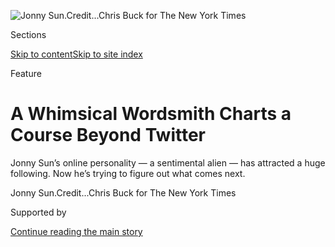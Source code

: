<div id="app">

<div>

<div>

<div>

</div>

<div data-aria-hidden="false">

<div id="site-content" data-role="main">

<div>

<div class="css-1aor85t" style="opacity:0.000000001;z-index:-1;visibility:hidden">

<div class="css-1hqnpie">

<div class="css-epjblv">

<span class="css-z6pdnw">A Whimsical Wordsmith Charts a Course Beyond
Twitter</span>

</div>

<div class="css-k008qs">

<div class="css-1iwv8en">

<span class="css-18z7m18"></span>

<div>

<div>

</div>

</div>

</div>

<span class="css-1n6z4y">https://nyti.ms/2srzVQl</span>

<div class="css-1705lsu">

<div class="css-4xjgmj">

<div class="css-4skfbu" data-role="toolbar" data-aria-label="Social Media Share buttons, Save button, and Comments Panel with current comment count" data-testid="share-tools">

  - 
  - 
  - 
  - 
    
    <div class="css-6n7j50">
    
    </div>

  - 
  - 

</div>

</div>

</div>

</div>

</div>

</div>

<div class="css-11qgg8s">

</div>

<div id="fullBleedHeaderContent">

<div class="css-1mre5cn">

![<span class="css-i48y28 e13ogyst0" data-aria-hidden="true">Jonny
Sun.</span><span class="css-ach9cc e1z0qqy90" itemprop="copyrightHolder"><span class="css-1ly73wi e1tej78p0">Credit...</span><span><span>Chris
Buck for The New York
Times</span></span></span>](https://static01.graylady3jvrrxbe.onion/images/2017/06/18/magazine/18sun1/18sun1-articleLarge-v2.jpg?quality=75&auto=webp&disable=upscale)

</div>

<div class="css-hy7cq4">

<div class="css-6cn7ki">

<div class="NYTAppHideMasthead css-1bcu9v6 e1suatyy0">

<div class="section css-1o1qe8k e1suatyy2">

<div class="css-cu5p7t er09x8g0">

<div class="css-6n7j50">

</div>

<span class="css-1dv1kvn">Sections</span>

[Skip to content](#site-content)[Skip to site index](#site-index)

</div>

<div class="css-10698na e1huz5gh0">

</div>

</div>

</div>

Feature

<div class="css-1sojcmr ehdk2mb0">

# A Whimsical Wordsmith Charts a Course Beyond Twitter

</div>

Jonny Sun’s online personality — a sentimental alien — has attracted a
huge following. Now he’s trying to figure out what comes next.

</div>

</div>

<div class="css-nwzfg5 e1gnum310">

<span class="css-1f9pvn2 magazine">Jonny
Sun.</span><span class="css-ach9cc e1z0qqy90" itemprop="copyrightHolder"><span class="css-1ly73wi e1tej78p0">Credit...</span><span><span>Chris
Buck for The New York Times</span></span></span>

</div>

<div id="sponsor-wrapper" class="css-1hyfx7x">

<div id="sponsor-slug" class="css-19vbshk">

Supported by

</div>

[Continue reading the main
story](#after-sponsor)

<div id="sponsor" class="ad sponsor-wrapper" style="text-align:center;height:100%;display:block">

</div>

<div id="after-sponsor">

</div>

</div>

<div class="css-1fl1393 e1gnum311">

<div class="css-18e8msd">

<div class="css-vp77d3 epjyd6m0">

<div class="css-1baulvz">

By <span class="css-1baulvz last-byline" itemprop="name">Jesse
Lichtenstein</span>

</div>

</div>

  - June 15,
    2017

  - 
    
    <div class="css-4xjgmj">
    
    <div class="css-d8bdto" data-role="toolbar" data-aria-label="Social Media Share buttons, Save button, and Comments Panel with current comment count" data-testid="share-tools">
    
      - 
      - 
      - 
      - 
        
        <div class="css-6n7j50">
        
        </div>
    
      - 
      - 
    
    </div>
    
    </div>

</div>

</div>

</div>

<div class="section meteredContent css-1r7ky0e" name="articleBody" itemprop="articleBody">

<div class="css-1fanzo5 StoryBodyCompanionColumn">

<div class="css-53u6y8">

<span class="css-ggqk20 ethc9we0">**T**</span>here are a few things we
should clear up about the Twitter humorist known as “jomny sun.”
Although sun’s Twitter bio describes him as an “aliebn confuesed abot
humamn lamgauge,” and his avatar is a line drawing of a smiling alien in
a T-shirt, he is, in fact, a real person, and that really is his name.
Also, he knows how to spell.

Twitter is layered with niche and broadly popular humor accounts with
handles like @woodmuffin, @pixelatedboat and @weedhitler. Many of Sun’s
half-million followers can be forgiven for assuming that, even
correcting for typos, “[Jonny
Sun](https://twitter.com/jonnysun "Twitter account")” is a nom de tweet.
“I’m fortunate that my name sounds like a fake name,” Sun says.

The [jokes Sun tweets](https://www.jomnysun.com/ "Website") are
sometimes absurd, sometimes clever, often both. They wouldn’t
necessarily kill at the Laugh Factory, but Sun’s Twitter account offers
comfort, whimsy and an alternative to the
rage/panic/schadenfreude/political flame-warring of much online
discourse.

> on earth: a magiciam puts his hand in his hat  
> in the rabbit realm: The Hand emerges. it is time. the rabit council
> must chose a sacrifice
> 
> LIFE HACK: give ur next child a normal name  
> ME: are u still mad that ur mother and i named u Life Hack

And many of the tweets are not jokes at all — they’re unironically
joyful and lonely, a little bit bewildered by humanity and terminally
confused about English spelling.

> look. life is bad. evryones sad. we’re all gona die. but i alredy
> bought this inflatable boumcy castle so r u gona take ur shoes off or
> wat

Sun’s recipe of amusement tinged with melancholy has won him the fandom
of big names in comedy and entertainment. The comedian Will Arnett told
me, “I just latched onto his particular brand of — it’s not just humor
but, beneath the surface, a very resonating life lesson.” When
Lin-Manuel Miranda first met Sun backstage at “Hamilton,” he joyously
tweeted: “I met JOMNY SUN\! It’s a goob night\!” Sun frequently
converses with Miranda and Mara Wilson; he’ll chat with Arnett, Patton
Oswalt and Joss Whedon and has become close with an array of Twitter and
YouTube stars.

</div>

</div>

<div class="css-1fanzo5 StoryBodyCompanionColumn">

<div class="css-53u6y8">

But Sun’s most devoted following probably skews younger. A certain kind
of jomny sun tweet makes a perfect high-school-yearbook quote, and Sun’s
Twitter feed has overflowed with fans posting yearbook pages, often
noting that some yearbook staff member corrected Sun’s wayward spelling.
At Sun’s few public appearances, young fans have brought printouts of
his tweets for him to sign. Some of his most popular tweets aim for a
kind of resonant mystery without attempting a punch line. These have
inspired fans to create drawings, paintings and hand-glazed coffee mugs,
to say nothing of tattoos. One tweet, in particular, has birthed a fair
number of inky astronauts floating across a sidereal
arm.

</div>

</div>

<div style="max-width:100%;margin:0 auto">

<div class="css-17dprlf" data-id="100000005165475" data-slug="18mag-sun-tweet" style="max-width:700px">

</div>

</div>

<div class="css-1fanzo5 StoryBodyCompanionColumn">

<div class="css-53u6y8">

> 

The minor-key wonder of such tweets belies a more ambitious agenda. Sun,
like many young artists who have earned an audience through tireless
production on social media, is trying to figure out how that material
translates to other realms: in his case, playwriting, hip-hop, a spec
script for TV and, this month, the publication of his first book, an
illustrated story based loosely on his Twitter feed: “everyone’s a
aliebn when ur a aliebn too.”

At the same time, as a [Ph.D. student in urban studies at
M.I.T.](http://www.jonathan-sun.com/), he is trying to understand, in a
more objective way, the communities that social media fosters. His
research focuses on the question of how Twitter and YouTube and
Instagram stars (or viral content from nonstars) influence the broader
world — how meaning is made online and how it spreads, changes the news
or culture and is itself altered as it spreads. As one popular Twitter
comedian remarked about him, “he’s like jane goodall and we’re the
apes.”

**On a bright day** in late February, I met Sun, now 27, at a coffee
shop in Brooklyn. He was dressed casually but crisply, tortoiseshell
glasses framing his face and a giant analog watch devouring his right
wrist. He didn’t appear to be wearing socks. Sun greeted me warmly. “I
sometimes get really intense social anxiety, so it’s difficult for me to
get to know someone in person,” he revealed, but he has a generous laugh
that puts people at ease.

</div>

</div>

<div class="css-79elbk" data-testid="photoviewer-wrapper">

<div class="css-z3e15g" data-testid="photoviewer-wrapper-hidden">

</div>

<div class="css-1a48zt4 ehw59r15" data-testid="photoviewer-children">

![<span class="css-i48y28 e13ogyst0" data-aria-hidden="true">Sun, now a
Ph.D. student at M.I.T., is interested in the communities fostered by
the social media that made him
famous.</span><span class="css-ach9cc e1z0qqy90" itemprop="copyrightHolder"><span class="css-1ly73wi e1tej78p0">Credit...</span><span>Chris
Buck for The New York
Times</span></span>](https://static01.graylady3jvrrxbe.onion/images/2017/06/18/magazine/18sun2/18sun2-articleLarge.jpg?quality=75&auto=webp&disable=upscale)

</div>

</div>

<div class="css-1fanzo5 StoryBodyCompanionColumn">

<div class="css-53u6y8">

Sun had just emerged from the “cave” of finishing the book’s
illustrations. He spent a year completing 180 drawings, pen on vellum,
and managed to damage his shoulder in the process. It was his attempt to
bring a sensibility reminiscent of some of his favorite
writer-illustrators — Bill Watterson of “Calvin and Hobbes,” Shel
Silverstein, Maurice Sendak — into the social-media age. In the book, an
alien comes to Earth and encounters animals and trees, which he assumes
are people. There is an otter that spouts art theory. An egg enduring an
existential crisis. A melancholic tree. A bee who offers therapy to a
bear. The story lines intersect, vanish, reappear.

</div>

</div>

<div class="css-1fanzo5 StoryBodyCompanionColumn">

<div class="css-53u6y8">

Sun explains, “It’s supposed to read like the experience of joining
Twitter and following a bunch of people and seeing all their tweets on
your timeline.” The animals are deliberately cute, rendered in an
unadorned style. Sun thinks of them as icons — or avatars — and compares
them to the people we view on social media. “You don’t necessarily
engage with a tweet the same way you’d engage with a real person,” he
says. “Twitter is often thought of as a shallow, superficial thing. In
reality, there’s a lot of honest pathos and humanity in it.”

When Sun first started paying attention to Twitter, in 2011, he followed
several professional comedians but quickly grew bored with their
self-promotion. Then he stumbled on a demimonde that has come to be
known as Weird Twitter. “It was funny in a way I didn’t know you could
be funny,” Sun told me. These loosely affiliated, offbeat miniaturists
were sending up the format of traditional jokes by undercutting the
expectation of a punch line, using textual elements (odd spacing,
spelling, punctuation), creating tiny scripts or warping grammar to
comedic ends. Sun began responding to their jokes, and then writing his
own. Weird Twitter began to retweet him; he was weird by association,
and then by commission. Now his account has far more followers than many
of the humorists he admired — often by a factor of 10.

“Part of my working theory on comedy — and maybe just all art — is that
it’s supposed to feel like an inside joke, but you’re supposed to try to
get everyone to feel like they’re in on the inside joke,” he said. One
feature of humor on Twitter is how little is typically known of the
author. The platform opens the door for a lot of chilling, dispiriting,
consequence-free vitriol, but it also removes some of the preliminary
gatekeepers to reaching an audience. If you’re consistently funny,
you’re consistently funny. People will share what you write. “You
can’t talk about humor online without talking about underrepresented
communities,” Sun says.

Twitter offered an alternative route for Sun, who is Asian, to catch the
eye of traditional media, just as it has for many others. Professional
comedy writing has long been a white-male preserve, but Twitter has
helped quite a few people who don’t fit that mold — people like Megan
Amram, Shelby Fero and Demi Adejuyigbe — to gain admission to the club.
“With Asian-American representation,” Sun says, “we still aren’t at
the level where we have that many people to look up to yet. Someone
tweeted me and said, ‘When I found out you were Asian, I started crying,
because I’d never seen anyone like that doing what you do.’ ”

Fans like Lin-Manuel Miranda admire what Sun has done. “Establishing a
distinctive worldview, an indelible character, and adapting his voice to
the world as it unfolds on Twitter: That’s *a lot* to accomplish in 140
characters,” Miranda told me. Another well-known Twitter comedian, known
simply as @darth, told me over chat that jomny sun “just makes reading
twitter bearable. ... all the terrible news and then an aliebn.”

Sun has his share of dissenters too. There is a fine line in comedy — in
writing, in art — between voice and tic. One Weird Twitter stalwart
publicly wondered how “that Jonny Sun guy” could post something like
“fimding a melen :)” and get thousands of retweets. Another comedian
with a popular Twitter account lampooned Sun’s sensibility:

> doctor: sir ur dying  
> jomny sun: flowmers are beautifel n we shld kiss all the cloumds

Sun is aware of the limits of this tactic, but as he points out, Twitter
is a very crowded room in which to be heard. “When you see the
‘gimmicky’ stuff online,” he told me, “it’s not necessarily a
gimmick, it’s just something with a strong voice that cuts through
everything else.” But the voice that holds your attention on social
media can sound like shouting in an empty room when it has to carry a
book or a TV show. (See “$\#\*\! My Dad Says.”) “That’s the balance to
strike,” Sun acknowledges.

**Sun’s parents are** medical researchers who emigrated from China to
Calgary in the 1980s. “I think my feelings of being an outsider and not
being able to connect — those come down to me as an Asian-Canadian and
not really feeling at home anywhere,” Sun told me. The family moved to
Toronto when Sun was 11, which offered a more cosmopolitan environment.
Still, Sun remained socially anxious and awkward. By the time he got to
high school, he felt virtually invisible. He evaporated in groups, never
spoke in class. But after school, everyone got on MSN Chat, and it was
as if his high school recreated itself online. Here he felt liberated.
People who would walk past him without acknowledgment seemed to enjoy
his personality. “I was able to be funny and natural through the
keyboard and awkward and quiet and weird in person,” he told me. “I
wonder how many writers of this generation figured out how to write
through chat.”

</div>

</div>

<div class="css-1fanzo5 StoryBodyCompanionColumn">

<div class="css-53u6y8">

In an effort to change his fate, Sun enrolled in drama class. Acting and
hanging around actors gave him “permission to perform the way you wish
you could be.” He began reading drama too — he gravitated to the short,
comic plays of David Ives and fell in love with the work of the Irish
playwright Martin McDonagh, as well as with Beckett and the theater of
the absurd. But that path appeared to end with high school. “My parents
wanted me to do something that would offer more stability,” he says. “I
was good at math.”

He enrolled at the University of Toronto’s engineering school, but after
graduation, looking to wed his technical skills to more creative
pursuits, Sun went to the Yale School of Architecture. “His drawings had
a very distinct sensibility — more Marimekko than Michelangelo,” Sunil
Bald, one of his professors there, says. “There was an obvious interest
in cities over buildings, patterns over singular figures.”

It was in architecture school that he began a regimen of tweeting at
least one joke every day. It became a new discipline, a way to keep his
comedy brain sharp, almost an obsession. He also took classes in
playwriting at Yale’s drama school. One of his plays, a sort of “No
Exit” with zombies, was produced in Toronto last fall. Another, “Fried
Mussels,” captured the imagination of Taylor Norton, a theater director
and independent producer who had fallen in love with the voice of Sun’s
tweets and brought him to New York for a table read. “Fried Mussels”
involves three pairs of characters at a diner, all engaged in somewhat
archetypal, emotionally charged situations. Their dialogue cascades down
the page in three separate columns, which makes reading the play
something of a choose-your-own-adventure
experience.

</div>

</div>

<div style="max-width:100%;margin:0 auto">

<div class="css-17dprlf" data-id="100000005164485" data-slug="18mag-sun-play" style="max-width:700px">

</div>

</div>

<div class="css-79elbk" data-testid="photoviewer-wrapper">

<div class="css-z3e15g" data-testid="photoviewer-wrapper-hidden">

</div>

<div class="css-1a48zt4 ehw59r15" data-testid="photoviewer-children">

<div class="css-1xdhyk6 erfvjey0">

<span class="css-1ly73wi e1tej78p0">Image</span>

<div class="css-zjzyr8">

<div data-testid="lazyimage-container" style="height:290px">

</div>

</div>

</div>

<span class="css-i48y28 e13ogyst0" data-aria-hidden="true">When Sun
discovered Twitter, he says, “it was funny in a way I didn’t know you
could be
funny.”</span><span class="css-ach9cc e1z0qqy90" itemprop="copyrightHolder"><span class="css-1ly73wi e1tej78p0">Credit...</span><span>Chris
Buck for The New York Times</span></span>

</div>

</div>

<div class="css-1fanzo5 StoryBodyCompanionColumn">

<div class="css-53u6y8">

At the table reading, the actors got lost several times, distracted by
others’ lines. But there were moments of harmony, when a single word
echoed through the room, and there were intense chords of dialogue when
everyone seemed to speak at once, impossible to follow but still
carrying meaning.

**Not long ago,** Sun was invited to the wedding of two people he had
never met. The couple had found each other online through their shared
loved of jomny son tweets. As Sun sees it, social-media platforms are
like urban landscapes, in which popular accounts function almost like
landmarks. They are spaces where people go to interact and encounter one
another; people imbue them with meaning and, over time, a shared
history.

</div>

</div>

<div class="css-1fanzo5 StoryBodyCompanionColumn">

<div class="css-53u6y8">

Sun has made fruitful use of such connections with “landmarks” in his
collaboration with Susan Benesch at the Berkman Klein Center for
Internet and Society at Harvard. They make an interesting pair. Sun’s
research looks at how online communities form and then develop rules of
engagement. Benesch, 53, is an expert in human rights law and the
founder of the Dangerous Speech Project; she is working to identify
examples of “counterspeech” on social media — some of which researchers
call “golden conversations,” in which responses to “dangerous” or
venomous speech can help change someone’s mind or means of expression.
Humor seems to be a promising avenue.

At M.I.T., over the spring semester, Sun, Benesch and colleagues
interviewed a diverse roster of activists, podcasters, YouTubers, Vine
comedians and others, like a TV writer whose joke tweet helped inspire
the Tax March in April. But the most popular conversation was with Matt
Nelson, a student at Campbell University in North Carolina, whose
Twitter account WeRateDogs — the handle is @dog\_rates — boasts more
than two million followers. Students filled an auditorium at M.I.T.’s
Media Lab, and 55,000 people watched a video stream of the conversation
online.

WeRateDogs is not exactly edgy. With gently funny captions, the account
does what it promises: It rates pictures of cute dogs, referred to as
“doggos” or “puppers.” All dogs get high scores — usually at least 12
out of 10. WeRateDogs generally steers clear of politics, in part
because there’s a financial risk: Nelson now employs two people and
sells hats. But dog-rating courted controversy when the account tweeted
pictures of dogs from the Women’s March and travel-ban protests. Sun
became fascinated by how something so innocuous took on a political
cast. “It’s a Trojan-horse approach,” he told me before speaking with
Nelson. “People come for the cute animals,” and what they find are
protesters who, in the presence of pets, seem more “normalized,” more
human. Yet WeRateDogs had publicly mocked an antagonist — not exactly
golden conversation — and that response also went viral.

Recently, Nelson began selling a hat featuring a presidential Twitter
typo (“covfefe”). This annoyed some left-wing dog lovers — why make
money from this president’s gibberish? Then he announced the account
would donate half the profits to Planned Parenthood. That angered
right-wing dog lovers. Nelson quickly promised to donate an equal amount
to a dog shelter. “Dogs are bipartisan and that’s why my following is
diverse and my account brings people together,” he wrote in a lengthy
mea culpa. “Last night I jeopardized that, and I’m sorry.” The response
to this was the most brutal of all: As a furious segment of his
followers saw it, Nelson had just apologized for supporting women’s
health. He took the statement down.

At M.I.T., Sun and Benesch asked Nelson about his political influence on
his followers, and theirs on him. It was hard for Nelson to say. The
discussion turned, inevitably, to how the tweeter in chief had changed
the landscape of social media. “People are angrier,” Sun said. “I’m
getting more people mad at me. ... It has turned into a worse space over
all.”

Most of us are probably not equipped to handle the negativity that can
build up online — the way a remark shared with a small circle can slip
its context and bring the swift and lasting condemnation of strangers,
the way public posts march down our screens in an endless conga line of
rage. Tweets like Sun’s are landmarks that let us catch our breath. As
Sherry Turkle, a professor in the department of science, technology and
society at M.I.T., said to me describing the appeal of jomny sun: “In
part we are smiling because we feel reassured. We are with our people.”

All the terrible news, in other words, and then an aliebn.

</div>

</div>

</div>

<div>

</div>

<div>

</div>

<div>

</div>

<div>

<div id="bottom-wrapper" class="css-1ede5it">

<div id="bottom-slug" class="css-l9onyx">

Advertisement

</div>

[Continue reading the main
story](#after-bottom)

<div id="bottom" class="ad bottom-wrapper" style="text-align:center;height:100%;display:block;min-height:90px">

</div>

<div id="after-bottom">

</div>

</div>

</div>

</div>

</div>

## Site Index

<div>

</div>

## Site Information Navigation

  - [© <span>2020</span> <span>The New York Times
    Company</span>](https://help.nytimes3xbfgragh.onion/hc/en-us/articles/115014792127-Copyright-notice)

<!-- end list -->

  - [NYTCo](https://www.nytco.com/)
  - [Contact
    Us](https://help.nytimes3xbfgragh.onion/hc/en-us/articles/115015385887-Contact-Us)
  - [Work with us](https://www.nytco.com/careers/)
  - [Advertise](https://nytmediakit.com/)
  - [T Brand Studio](http://www.tbrandstudio.com/)
  - [Your Ad
    Choices](https://www.nytimes3xbfgragh.onion/privacy/cookie-policy#how-do-i-manage-trackers)
  - [Privacy](https://www.nytimes3xbfgragh.onion/privacy)
  - [Terms of
    Service](https://help.nytimes3xbfgragh.onion/hc/en-us/articles/115014893428-Terms-of-service)
  - [Terms of
    Sale](https://help.nytimes3xbfgragh.onion/hc/en-us/articles/115014893968-Terms-of-sale)
  - [Site
    Map](https://spiderbites.nytimes3xbfgragh.onion)
  - [Help](https://help.nytimes3xbfgragh.onion/hc/en-us)
  - [Subscriptions](https://www.nytimes3xbfgragh.onion/subscription?campaignId=37WXW)

</div>

</div>

</div>

</div>
